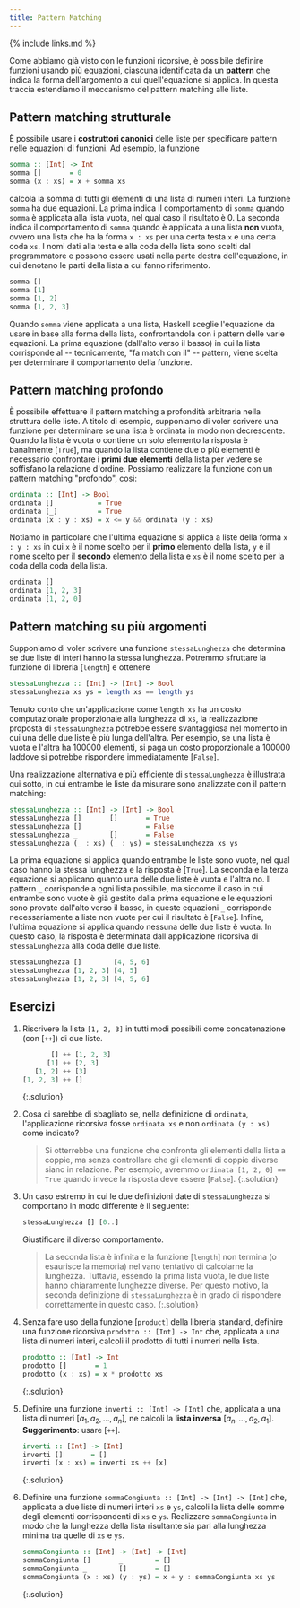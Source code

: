 ```yaml
---
title: Pattern Matching
---
```


{% include links.md %}

Come abbiamo già visto con le funzioni ricorsive, è possibile
definire funzioni usando più equazioni, ciascuna identificata da un
**pattern** che indica la forma dell'argomento a cui quell'equazione
si applica. In questa traccia estendiamo il meccanismo del pattern
matching alle liste.

## Pattern matching strutturale

È possibile usare i **costruttori canonici** delle liste per
specificare pattern nelle equazioni di funzioni. Ad esempio, la
funzione

``` haskell
somma :: [Int] -> Int
somma []       = 0
somma (x : xs) = x + somma xs
```

calcola la somma di tutti gli elementi di una lista di numeri
interi. La funzione `somma` ha due equazioni. La prima indica il
comportamento di `somma` quando `somma` è applicata alla lista
vuota, nel qual caso il risultato è 0. La seconda indica il
comportamento di `somma` quando è applicata a una lista **non**
vuota, ovvero una lista che ha la forma `x : xs` per una certa testa
`x` e una certa coda `xs`. I nomi dati alla testa e alla coda della
lista sono scelti dal programmatore e possono essere usati nella
parte destra dell'equazione, in cui denotano le parti della lista a
cui fanno riferimento.

``` haskell
somma []
somma [1]
somma [1, 2]
somma [1, 2, 3]
```

Quando `somma` viene applicata a una lista, Haskell sceglie
l'equazione da usare in base alla forma della lista, confrontandola
con i pattern delle varie equazioni. La prima equazione (dall'alto
verso il basso) in cui la lista corrisponde al -- tecnicamente, "fa
match con il" -- pattern, viene scelta per determinare il
comportamento della funzione.

## Pattern matching profondo

È possibile effettuare il pattern matching a profondità arbitraria
nella struttura delle liste. A titolo di esempio, supponiamo di
voler scrivere una funzione per determinare se una lista è ordinata
in modo non decrescente. Quando la lista è vuota o contiene un solo
elemento la risposta è banalmente [`True`], ma quando la lista
contiene due o più elementi è necessario confrontare **i primi due
elementi** della lista per vedere se soffisfano la relazione
d'ordine. Possiamo realizzare la funzione con un pattern matching
"profondo", così:

``` haskell
ordinata :: [Int] -> Bool
ordinata []           = True
ordinata [_]          = True
ordinata (x : y : xs) = x <= y && ordinata (y : xs)
```

Notiamo in particolare che l'ultima equazione si applica a liste
della forma `x : y : xs` in cui `x` è il nome scelto per il
**primo** elemento della lista, `y` è il nome scelto per il
**secondo** elemento della lista e `xs` è il nome scelto per la coda
della coda della lista.

``` haskell
ordinata []
ordinata [1, 2, 3]
ordinata [1, 2, 0]
```

## Pattern matching su più argomenti

Supponiamo di voler scrivere una funzione `stessaLunghezza` che
determina se due liste di interi hanno la stessa lunghezza. Potremmo
sfruttare la funzione di libreria [`length`] e ottenere

``` haskell
stessaLunghezza :: [Int] -> [Int] -> Bool
stessaLunghezza xs ys = length xs == length ys
```

Tenuto conto che un'applicazione come `length xs` ha un costo
computazionale proporzionale alla lunghezza di `xs`, la
realizzazione proposta di `stessaLunghezza` potrebbe essere
svantaggiosa nel momento in cui una delle due liste è più lunga
dell'altra. Per esempio, se una lista è vuota e l'altra ha 100000
elementi, si paga un costo proporzionale a 100000 laddove si
potrebbe rispondere immediatamente [`False`].

Una realizzazione alternativa e più efficiente di `stessaLunghezza`
è illustrata qui sotto, in cui entrambe le liste da misurare sono
analizzate con il pattern matching:

``` haskell
stessaLunghezza :: [Int] -> [Int] -> Bool
stessaLunghezza []       []       = True
stessaLunghezza []       _        = False
stessaLunghezza _        []       = False
stessaLunghezza (_ : xs) (_ : ys) = stessaLunghezza xs ys
```

La prima equazione si applica quando entrambe le liste sono vuote,
nel qual caso hanno la stessa lunghezza e la risposta è [`True`]. La
seconda e la terza equazione si applicano quanto una delle due liste
è vuota e l'altra no. Il pattern `_` corrisponde a ogni lista
possibile, ma siccome il caso in cui entrambe sono vuote è già
gestito dalla prima equazione e le equazioni sono provate dall'alto
verso il basso, in queste equazioni `_` corrisponde necessariamente
a liste non vuote per cui il risultato è [`False`]. Infine, l'ultima
equazione si applica quando nessuna delle due liste è vuota. In
questo caso, la risposta è determinata dall'applicazione ricorsiva
di `stessaLunghezza` alla coda delle due liste.

``` haskell
stessaLunghezza []        [4, 5, 6]
stessaLunghezza [1, 2, 3] [4, 5]
stessaLunghezza [1, 2, 3] [4, 5, 6]
```

## Esercizi

1. Riscrivere la lista `[1, 2, 3]` in tutti modi possibili come
   concatenazione (con [`++`]) di due liste.
   ``` haskell
          [] ++ [1, 2, 3]
         [1] ++ [2, 3]
      [1, 2] ++ [3]
   [1, 2, 3] ++ []
   ```
   {:.solution}
2. Cosa ci sarebbe di sbagliato se, nella definizione di `ordinata`,
   l'applicazione ricorsiva fosse `ordinata xs` e non `ordinata (y :
   xs)` come indicato?
   > Si otterrebbe una funzione che confronta gli elementi della
   > lista a coppie, ma senza controllare che gli elementi di coppie
   > diverse siano in relazione. Per esempio, avremmo `ordinata [1,
   > 2, 0] == True` quando invece la risposta deve essere [`False`].
   {:.solution}
3. Un caso estremo in cui le due definizioni date di
   `stessaLunghezza` si comportano in modo differente è il seguente:

   ``` haskell
   stessaLunghezza [] [0..]
   ```

   Giustificare il diverso comportamento.

   > La seconda lista è infinita e la funzione [`length`] non termina
   > (o esaurisce la memoria) nel vano tentativo di calcolarne la
   > lunghezza. Tuttavia, essendo la prima lista vuota, le due liste
   > hanno chiaramente lunghezze diverse. Per questo motivo, la
   > seconda definizione di `stessaLunghezza` è in grado di
   > rispondere correttamente in questo caso.
   {:.solution}
4. Senza fare uso della funzione [`product`] della libreria standard,
   definire una funzione ricorsiva `prodotto :: [Int] -> Int` che,
   applicata a una lista di numeri interi, calcoli il prodotto di
   tutti i numeri nella lista.
   ```haskell
   prodotto :: [Int] -> Int
   prodotto []       = 1
   prodotto (x : xs) = x * prodotto xs
   ```
   {:.solution}
5. Definire una funzione `inverti :: [Int] -> [Int]` che, applicata
   a una lista di numeri $[a_1, a_2, \dots, a_n]$, ne calcoli la
   **lista inversa** $[a_n, \dots, a_2, a_1]$. **Suggerimento**: usare [`++`].
   ```haskell
   inverti :: [Int] -> [Int]
   inverti []       = []
   inverti (x : xs) = inverti xs ++ [x]
   ```
   {:.solution}
6. Definire una funzione `sommaCongiunta :: [Int] -> [Int] -> [Int]`
   che, applicata a due liste di numeri interi `xs` e `ys`, calcoli
   la lista delle somme degli elementi corrispondenti di `xs` e
   `ys`. Realizzare `sommaCongiunta` in modo che la lunghezza della
   lista risultante sia pari alla lunghezza minima tra quelle di
   `xs` e `ys`.
   ```haskell
   sommaCongiunta :: [Int] -> [Int] -> [Int]
   sommaCongiunta []       _        = []
   sommaCongiunta _        []       = []
   sommaCongiunta (x : xs) (y : ys) = x + y : sommaCongiunta xs ys
   ```
   {:.solution}
